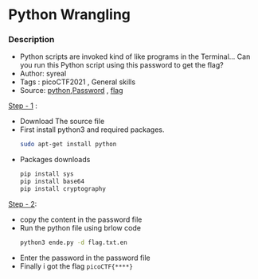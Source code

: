 # Python Wrangling

### Description
- Python scripts are invoked kind of like programs in the Terminal... Can you run this Python script using this password to get the flag?
- Author: syreal
- Tags  : picoCTF2021 , General skills
- Source: [python](https://mercury.picoctf.net/static/1b247b1631eb377d9392bfa4871b2eb1/ende.py),[Password](https://mercury.picoctf.net/static/1b247b1631eb377d9392bfa4871b2eb1/pw.txt) , [flag](https://mercury.picoctf.net/static/1b247b1631eb377d9392bfa4871b2eb1/flag.txt.en)

<ins>Step - 1</ins> :
- Download The source file
- First install python3 and required packages.
     ```sh
     sudo apt-get install python
     ```
- Packages downloads
	```sh
	pip install sys
	pip install base64
	pip install cryptography
	```

<ins>Step - 2</ins>:
- copy the content in the password file
- Run the python file using brlow code
   ```sh
   python3 ende.py -d flag.txt.en
   ```
- Enter the password in the password file
- Finally i got the flag `picoCTF{****}`
